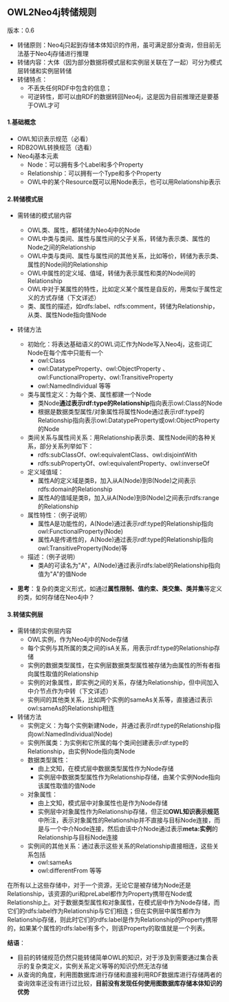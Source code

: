 ## OWL2Neo4j转储规则 ##

版本：0.6

+ 转储原则：Neo4j只起到存储本体知识的作用，虽可满足部分查询，但目前无法基于Neo4j存储进行推理
+ 转储内容：大体（因为部分数据将模式层和实例层关联在了一起）可分为模式层转储和实例层转储
+ 转储特点：
  + 不丢失任何RDF中包含的信息；
  + 可逆转性，即可以由RDF的数据转回Neo4j，这是因为目前推理还是要基于OWL才可

#### 1.基础概念 ####

+ OWL知识表示规范（必看）
+ RDB2OWL转换规范（选看）
+ Neo4j基本元素
  + Node：可以拥有多个Label和多个Property
  + Relationship：可以拥有一个Type和多个Property
  + OWL中的某个Resource既可以用Node表示，也可以用Relationship表示

#### 2.转储模式层 ####

+ 需转储的模式层内容
  + OWL类、属性，都转储为Neo4j中的Node
  + OWL中类与类间、属性与属性间的父子关系，转储为表示类、属性的Node之间的Relationship
  + OWL中类与类间、属性与属性间的其他关系，比如等价，转储为表示类、属性的Node间的Relationship
  + OWL中属性的定义域、值域，转储为表示属性和类的Node间的Relationship
  + OWL中对于某属性的特性，比如定义某个属性是自反的，用类似于属性定义的方式存储（下文详述）
  + 类、属性的描述，如rdfs:label、rdfs:comment，转储为Relationship，从类、属性Node指向值Node


+ 转储方法
  + 初始化：将表达基础语义的OWL词汇作为Node写入Neo4j，这些词汇Node在每个库中只能有一个
    + owl:Class
    + owl:DatatypeProperty、owl:ObjectProperty 、owl:FunctionalProperty、owl:TransitiveProperty
    + owl:NamedIndividual  等等
  + 类与属性定义：为每个类、属性都建一个Node
    + 类Node**通过表示rdf:type的Relationship**指向表示owl:Class的Node
    + 根据是数据类型属性/对象属性将属性Node通过表示rdf:type的Relationship指向表示owl:DatatypeProperty或owl:ObjectProperty的Node
  + 类间关系与属性间关系：用Relationship表示类、属性Node间的各种关系，部分关系列举如下：
    + rdfs:subClassOf、owl:equivalentClass、owl:disjointWith
    + rdfs:subPropertyOf、owl:equivalentProperty、owl:inverseOf
  + 定义域值域：
    + 属性A的定义域是类B，加入从A(Node)到B(Node)之间表示rdfs:domain的Relationship
    + 属性A的值域是类B，加入从A(Node)到B(Node)之间表示rdfs:range的Relationship
  + 属性特性：（例子说明）
    + 属性A是功能性的，A(Node)通过表示rdf:type的Relationship指向owl:FunctionalProperty(Node)
    + 属性A是传递性的，A(Node)通过表示rdf:type的Relationship指向owl:TransitiveProperty(Node)等
  + 描述：（例子说明）
    + 类A的可读名为"A"，A(Node)通过表示rdfs:label的Relationship指向值为"A"的值Node
+ **思考**：复杂的类定义形式，如通过**属性限制、值约束、类交集、类并集**等定义的类，如何存储在Neo4j中？

#### 3.转储实例层 ####

+ 需转储的实例层内容
  + OWL实例，作为Neo4j中的Node存储
  + 每个实例与其所属的类之间的isA关系，用表示rdf:type的Relationship存储
  + 实例的数据类型属性，在实例层数据类型属性被存储为由属性的所有者指向属性取值的Relationship
  + 实例的对象属性，即实例之间的关系，存储为Relationship，但中间加入中介节点作为中转（下文详述）
  + 实例间的其他类关系，比如两个实例的sameAs关系等，直接通过表示owl:sameAs的Relationship相连
+ 转储方法
  + 实例定义：为每个实例新建Node，并通过表示rdf:type的Relationship指向owl:NamedIndividual(Node)
  + 实例所属类：为实例和它所属的每个类间创建表示rdf:type的Relationship，由实例Node指向类Node
  + 数据类型属性：
    + 由上文知，在模式层中数据类型属性作为Node存储
    + 实例层中数据类型属性作为Relationship存储，由某个实例Node指向该属性取值的值Node
  + 对象属性：
    + 由上文知，模式层中对象属性也是作为Node存储
    + 实例层中对象属性作为Relationship存储，但正如**OWL知识表示规范**中所注，表示对象属性的Relationship并不直接与目标Node连接，而是与一个中介Node连接，然后由该中介Node通过表示**meta:实例**的Relationship与目标Node连接
  + 实例间的其他关系：通过表示这些关系的Relationship直接相连，这些关系包括
    + owl:sameAs
    + owl:differentFrom 等等

​        在所有以上这些存储中，对于一个资源，无论它是被存储为Node还是Relationship，该资源的uri和preLabel都作为Property携带在Node或Relationship上。对于数据类型属性和对象属性，在模式层中作为Node存储，而它们的rdfs:label作为Relationship与它们相连；但在实例层中属性都作为Relationship存储，则此时它们的rdfs:label是作为Relationship的Property携带的，如果某个属性的rdfs:label有多个，则该Property的取值就是一个列表。

**结语**：

+ 目前的转储规范仍然只能转储简单OWL的知识，对于涉及到需要通过集合表示的复杂类定义，实例关系定义等等的知识仍然无法存储
+ 从查询的角度，利用图数据库进行存储和直接利用RDF数据库进行存储两者的查询效率还没有进行过比较，**目前没有发现任何使用图数据库存储本体知识的优势**

